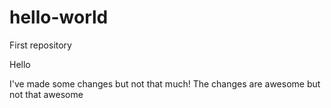 # hello-world
First repository

Hello

I've made some changes but not that much!
The changes are awesome but not that awesome
